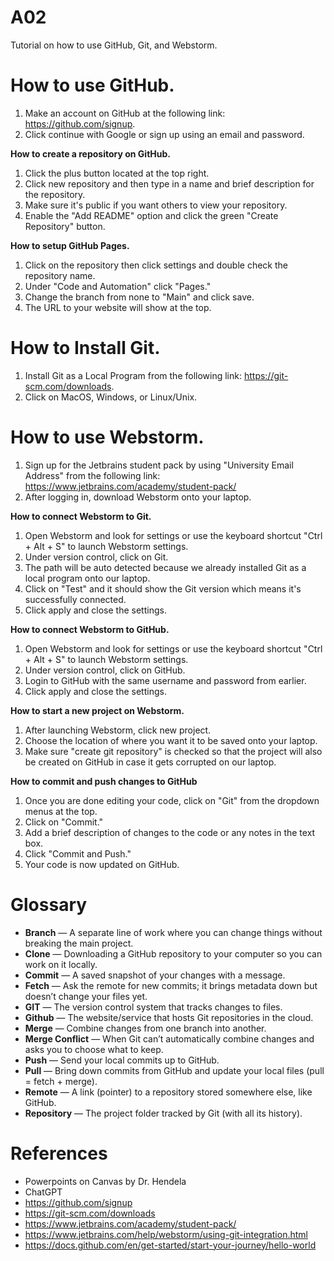 # A02
Tutorial on how to use GitHub, Git, and Webstorm.

# How to use GitHub.
1. Make an account on GitHub at the following link: https://github.com/signup.
2. Click continue with Google or sign up using an email and password.

**How to create a repository on GitHub.**
1. Click the plus button located at the top right.
2. Click new repository and then type in a name and brief description for the repository.
3. Make sure it's public if you want others to view your repository.
4. Enable the "Add README" option and click the green "Create Repository" button.

**How to setup GitHub Pages.**
1. Click on the repository then click settings and double check the repository name.
2. Under "Code and Automation" click "Pages."
3. Change the branch from none to "Main" and click save.
4. The URL to your website will show at the top.
# How to Install Git.
1. Install Git as a Local Program from the following link: https://git-scm.com/downloads.
2. Click on MacOS, Windows, or Linux/Unix.
# How to use Webstorm.
1. Sign up for the Jetbrains student pack by using "University Email Address" from the following link: https://www.jetbrains.com/academy/student-pack/
2. After logging in, download Webstorm onto your laptop.

**How to connect Webstorm to Git.**
1. Open Webstorm and look for settings or use the keyboard shortcut "Ctrl + Alt + S" to launch Webstorm settings.
2. Under version control, click on Git.
3. The path will be auto detected because we already installed Git as a local program onto our laptop.
4. Click on "Test" and it should show the Git version which means it's successfully connected.
5. Click apply and close the settings.

**How to connect Webstorm to GitHub.**
1. Open Webstorm and look for settings or use the keyboard shortcut "Ctrl + Alt + S" to launch Webstorm settings.
2. Under version control, click on GitHub.
3. Login to GitHub with the same username and password from earlier.
4. Click apply and close the settings.

**How to start a new project on Webstorm.**
1. After launching Webstorm, click new project.
2. Choose the location of where you want it to be saved onto your laptop.
3. Make sure "create git repository" is checked so that the project will also be created on GitHub in case it gets corrupted on our laptop.

**How to commit and push changes to GitHub**
1. Once you are done editing your code, click on "Git" from the dropdown menus at the top.
2. Click on "Commit."
3. Add a brief description of changes to the code or any notes in the text box.
4. Click "Commit and Push."
5. Your code is now updated on GitHub.

# Glossary
- **Branch** — A separate line of work where you can change things without breaking the main project.
- **Clone** — Downloading a GitHub repository to your computer so you can work on it locally.
- **Commit** — A saved snapshot of your changes with a message.
- **Fetch** — Ask the remote for new commits; it brings metadata down but doesn’t change your files yet.
- **GIT** — The version control system that tracks changes to files.
- **Github** — The website/service that hosts Git repositories in the cloud.
- **Merge** — Combine changes from one branch into another.
- **Merge Conflict** — When Git can’t automatically combine changes and asks you to choose what to keep.
- **Push** — Send your local commits up to GitHub.
- **Pull** — Bring down commits from GitHub and update your local files (pull = fetch + merge).
- **Remote** — A link (pointer) to a repository stored somewhere else, like GitHub.
- **Repository** — The project folder tracked by Git (with all its history).

# References
- Powerpoints on Canvas by Dr. Hendela
- ChatGPT
- https://github.com/signup
- https://git-scm.com/downloads
- https://www.jetbrains.com/academy/student-pack/
- https://www.jetbrains.com/help/webstorm/using-git-integration.html
- https://docs.github.com/en/get-started/start-your-journey/hello-world
